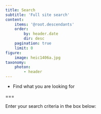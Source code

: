 ```yaml
---
title: Search
subtitle: 'Full site search'
content:
    items: '@root.descendants'
    order:
        by: header.date
        dir: desc
    pagination: true
    limit: 0
figure:
    image: heic1406a.jpg
taxonomy:
    photon:
        - header
---
```


- Find what you are looking for

===

Enter your search criteria in the box below:
